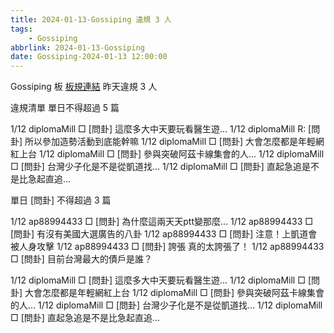 ```yaml
---
title: 2024-01-13-Gossiping 違規 3 人
tags:
    - Gossiping
abbrlink: 2024-01-13-Gossiping
date: Gossiping-2024-01-13 12:00:00
---
```

Gossiping 板 [板規連結](https://www.ptt.cc/bbs/Gossiping/M.1637425085.A.07D.html)
昨天違規 3 人
<!-- more -->

違規清單
單日不得超過 5 篇

1/12 diplomaMill □ [問卦] 這麼多大中天要玩看醫生遊…
1/12 diplomaMill R: [問卦] 所以參加造勢活動到底能幹嘛
1/12 diplomaMill □ [問卦] 大會怎麼都是年輕網紅上台
1/12 diplomaMill □ [問卦] 參與突破阿茲卡線集會的人…
1/12 diplomaMill □ [問卦] 台灣少子化是不是從凱道找…
1/12 diplomaMill □ [問卦] 直起急追是不是比急起直追…

單日 [問卦] 不得超過 3 篇

1/12 ap88994433 □ [問卦] 為什麼這兩天天ptt變那麼…
1/12 ap88994433 □ [問卦] 有沒有美國大選廣告的八卦
1/12 ap88994433 □ [問卦] 注意！上凱道會被人身攻擊
1/12 ap88994433 □ [問卦] 誇張 真的太誇張了！
1/12 ap88994433 □ [問卦] 目前台灣最大的債戶是誰？

1/12 diplomaMill □ [問卦] 這麼多大中天要玩看醫生遊…
1/12 diplomaMill □ [問卦] 大會怎麼都是年輕網紅上台
1/12 diplomaMill □ [問卦] 參與突破阿茲卡線集會的人…
1/12 diplomaMill □ [問卦] 台灣少子化是不是從凱道找…
1/12 diplomaMill □ [問卦] 直起急追是不是比急起直追…
